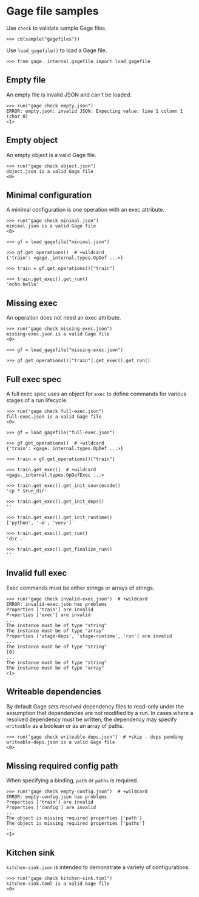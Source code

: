 # Gage file samples

Use `check` to validate sample Gage files.

    >>> cd(sample("gagefiles"))

Use `load_gagefile()` to load a Gage file.

    >>> from gage._internal.gagefile import load_gagefile

## Empty file

An empty file is invalid JSON and can't be loaded.

    >>> run("gage check empty.json")
    ERROR: empty.json: invalid JSON: Expecting value: line 1 column 1 (char 0)
    <1>

## Empty object

An empty object is a valid Gage file.

    >>> run("gage check object.json")
    object.json is a valid Gage file
    <0>

## Minimal configuration

A minimal configuration is one operation with an exec attribute.

    >>> run("gage check minimal.json")
    minimal.json is a valid Gage file
    <0>

    >>> gf = load_gagefile("minimal.json")

    >>> gf.get_operations()  # +wildcard
    {'train': <gage._internal.types.OpDef ...>}

    >>> train = gf.get_operations()["train"]

    >>> train.get_exec().get_run()
    'echo hello'

## Missing exec

An operation does not need an exec attribute.

    >>> run("gage check missing-exec.json")
    missing-exec.json is a valid Gage file
    <0>

    >>> gf = load_gagefile("missing-exec.json")

    >>> gf.get_operations()["train"].get_exec().get_run()

## Full exec spec

A full exec spec uses an object for `exec` to define commands for
various stages of a run lifecycle.

    >>> run("gage check full-exec.json")
    full-exec.json is a valid Gage file
    <0>

    >>> gf = load_gagefile("full-exec.json")

    >>> gf.get_operations()  # +wildcard
    {'train': <gage._internal.types.OpDef ...>}

    >>> train = gf.get_operations()["train"]

    >>> train.get_exec()  # +wildcard
    <gage._internal.types.OpDefExec ...>

    >>> train.get_exec().get_init_sourcecode()
    'cp * $run_dir'

    >>> train.get_exec().get_init_deps()
    ''

    >>> train.get_exec().get_init_runtime()
    ['python', '-m', 'venv']

    >>> train.get_exec().get_run()
    'dir .'

    >>> train.get_exec().get_finalize_run()
    ''

## Invalid full exec

Exec commands must be either strings or arrays of strings.

    >>> run("gage check invalid-exec.json")  # +wildcard
    ERROR: invalid-exec.json has problems
    Properties ['train'] are invalid
    Properties ['exec'] are invalid
    ...
    The instance must be of type "string"
    The instance must be of type "array"
    Properties ['stage-deps', 'stage-runtime', 'run'] are invalid
    ...
    The instance must be of type "string"
    [0]
    ...
    The instance must be of type "string"
    The instance must be of type "array"
    <1>

## Writeable dependencies

By default Gage sets resolved dependency files to read-only under the
assumption that dependencies are not modified by a run. In cases where a
resolved dependency must be written, the dependency may specify
`writeable` as a boolean or as an array of paths.

    >>> run("gage check writeable-deps.json")  # +skip - deps pending
    writeable-deps.json is a valid Gage file
    <0>

## Missing required config path

When specifying a binding, `path` or `paths` is required.

    >>> run("gage check empty-config.json")  # +wildcard
    ERROR: empty-config.json has problems
    Properties ['train'] are invalid
    Properties ['config'] are invalid
    ...
    The object is missing required properties ['path']
    The object is missing required properties ['paths']
    ...
    <1>

## Kitchen sink

`kitchen-sink.json` is intended to demonstrate a variety of
configurations.

    >>> run("gage check kitchen-sink.toml")
    kitchen-sink.toml is a valid Gage file
    <0>

